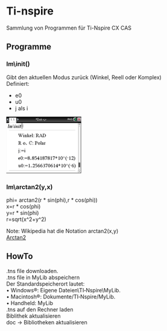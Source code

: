 # Ti-nspire
Sammlung von Programmen für Ti-Nspire CX CAS

## Programme
### lm\init()
Gibt den aktuellen Modus zurück (Winkel, Reell oder Komplex)  
Definiert:
- e0  
- u0  
- j als i  
  
<img src="https://github.com/LMazzole/tinspire/blob/master/images/init.PNG?raw=true" height=150 />  

### lm\arctan2(y,x)
phi= arctan2(r * sin(phi),r * cos(phi))  
x=r * cos(phi)  
y=r * sin(phi)  
r=sqrt(x^2+y^2)  
  
Note: Wikipedia hat die Notation arctan2(x,y)  
[Arctan2](https://de.wikipedia.org/wiki/Arctan2)

## HowTo
.tns file downloaden.  
.tns file in MyLib abspeichern  
Der Standardspeicherort lautet:  
•	Windows®: Eigene Dateien\TI‑Nspire\MyLib.  
•	Macintosh®: Dokumente/TI‑Nspire/MyLib.  
•	Handheld: MyLib  
.tns auf den Rechner laden  
Biblithek aktualisieren  
     doc -> Bibliotheken aktualisieren


